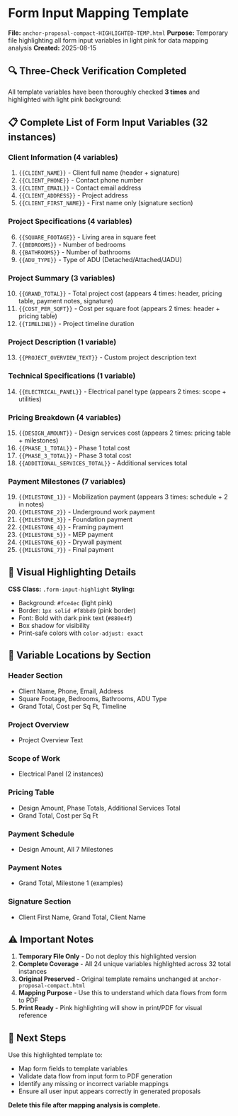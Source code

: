 # Form Input Mapping Template

**File:** `anchor-proposal-compact-HIGHLIGHTED-TEMP.html`
**Purpose:** Temporary file highlighting all form input variables in light pink for data mapping analysis
**Created:** 2025-08-15

## 🔍 **Three-Check Verification Completed**

All template variables have been thoroughly checked **3 times** and highlighted with light pink background:

## 📋 **Complete List of Form Input Variables (32 instances)**

### **Client Information (4 variables)**
1. `{{CLIENT_NAME}}` - Client full name (header + signature)
2. `{{CLIENT_PHONE}}` - Contact phone number
3. `{{CLIENT_EMAIL}}` - Contact email address  
4. `{{CLIENT_ADDRESS}}` - Project address
5. `{{CLIENT_FIRST_NAME}}` - First name only (signature section)

### **Project Specifications (4 variables)**
6. `{{SQUARE_FOOTAGE}}` - Living area in square feet
7. `{{BEDROOMS}}` - Number of bedrooms
8. `{{BATHROOMS}}` - Number of bathrooms
9. `{{ADU_TYPE}}` - Type of ADU (Detached/Attached/JADU)

### **Project Summary (3 variables)**
10. `{{GRAND_TOTAL}}` - Total project cost (appears 4 times: header, pricing table, payment notes, signature)
11. `{{COST_PER_SQFT}}` - Cost per square foot (appears 2 times: header + pricing table)
12. `{{TIMELINE}}` - Project timeline duration

### **Project Description (1 variable)**
13. `{{PROJECT_OVERVIEW_TEXT}}` - Custom project description text

### **Technical Specifications (1 variable)**
14. `{{ELECTRICAL_PANEL}}` - Electrical panel type (appears 2 times: scope + utilities)

### **Pricing Breakdown (4 variables)**
15. `{{DESIGN_AMOUNT}}` - Design services cost (appears 2 times: pricing table + milestones)
16. `{{PHASE_1_TOTAL}}` - Phase 1 total cost
17. `{{PHASE_3_TOTAL}}` - Phase 3 total cost  
18. `{{ADDITIONAL_SERVICES_TOTAL}}` - Additional services total

### **Payment Milestones (7 variables)**
19. `{{MILESTONE_1}}` - Mobilization payment (appears 3 times: schedule + 2 in notes)
20. `{{MILESTONE_2}}` - Underground work payment
21. `{{MILESTONE_3}}` - Foundation payment
22. `{{MILESTONE_4}}` - Framing payment
23. `{{MILESTONE_5}}` - MEP payment
24. `{{MILESTONE_6}}` - Drywall payment
25. `{{MILESTONE_7}}` - Final payment

## 🎨 **Visual Highlighting Details**

**CSS Class:** `.form-input-highlight`
**Styling:**
- Background: `#fce4ec` (light pink)
- Border: `1px solid #f8bbd9` (pink border)
- Font: Bold with dark pink text (`#880e4f`)
- Box shadow for visibility
- Print-safe colors with `color-adjust: exact`

## 📍 **Variable Locations by Section**

### Header Section
- Client Name, Phone, Email, Address
- Square Footage, Bedrooms, Bathrooms, ADU Type
- Grand Total, Cost per Sq Ft, Timeline

### Project Overview
- Project Overview Text

### Scope of Work  
- Electrical Panel (2 instances)

### Pricing Table
- Design Amount, Phase Totals, Additional Services Total
- Grand Total, Cost per Sq Ft

### Payment Schedule
- Design Amount, All 7 Milestones

### Payment Notes
- Grand Total, Milestone 1 (examples)

### Signature Section
- Client First Name, Grand Total, Client Name

## ⚠️ **Important Notes**

1. **Temporary File Only** - Do not deploy this highlighted version
2. **Complete Coverage** - All 24 unique variables highlighted across 32 total instances
3. **Original Preserved** - Original template remains unchanged at `anchor-proposal-compact.html`
4. **Mapping Purpose** - Use this to understand which data flows from form to PDF
5. **Print Ready** - Pink highlighting will show in print/PDF for visual reference

## 🔄 **Next Steps**

Use this highlighted template to:
- Map form fields to template variables
- Validate data flow from input form to PDF generation
- Identify any missing or incorrect variable mappings
- Ensure all user input appears correctly in generated proposals

**Delete this file after mapping analysis is complete.**